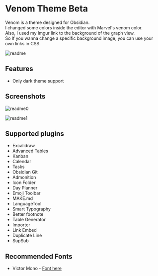 # Venom Theme Beta

Venom is a theme designed for Obsidian.  
I changed some colors inside the editor with Marvel's venom color.  
Also, I used my Imgur link to the background of the graph view.   
So If you wanna change a specific background image, you can use your own links in CSS.  

![readme](https://github.com/fatiger92/obsidian_venom_theme/assets/72366776/98d5c9da-bb2d-4102-82ea-b4c76506266e)

## Features
- Only dark theme support

## Screenshots

![readme0](https://github.com/fatiger92/obsidian_venom_theme/assets/72366776/44c7d1a9-b879-4c69-b099-f8f527052074)

![readme1](https://github.com/fatiger92/obsidian_venom_theme/assets/72366776/0ea2e9ac-a2d4-46bd-b32b-a779aa6138b2)

## Supported plugins

- Excalidraw
- Advanced Tables
- Kanban
- Calendar
- Tasks
- Obsidian Git
- Admonition
- Icon Folder
- Day Planner
- Emoji Toolbar
- MAKE.md
- LanguageTool
- Smart Typography
- Better footnote
- Table Generator
- Importer
- Link Embed
- Duplicate Line
- SupSub


## Recommended Fonts
- Victor Mono - [Font here](https://rubjo.github.io/victor-mono/)
